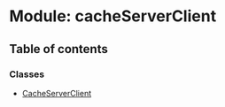 # Module: cacheServerClient

## Table of contents

### Classes

- [CacheServerClient](../classes/cacheserverclient.cacheserverclient-1.md)
